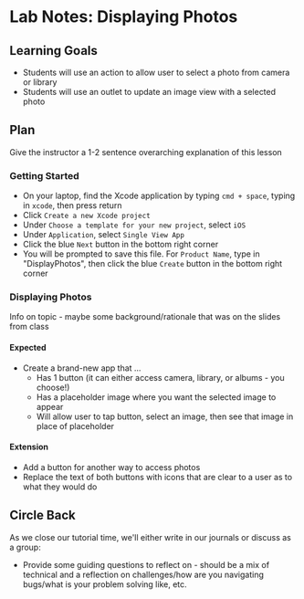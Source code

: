 # Lab Notes: Displaying Photos

## Learning Goals

* Students will use an action to allow user to select a photo from camera or library
* Students will use an outlet to update an image view with a selected photo


## Plan

Give the instructor a 1-2 sentence overarching explanation of this lesson


### Getting Started

* On your laptop, find the Xcode application by typing `cmd + space`, typing in `xcode`, then press return
* Click `Create a new Xcode project`
* Under `Choose a template for your new project`, select `iOS`
* Under `Application`, select `Single View App`
* Click the blue `Next` button in the bottom right corner
* You will be prompted to save this file. For `Product Name`, type in "DisplayPhotos", then click the blue `Create` button in the bottom right corner


### Displaying Photos

Info on topic - maybe some background/rationale that was on the slides from class


#### Expected

* Create a brand-new app that ...
  - Has 1 button (it can either access camera, library, or albums - you choose!)
  - Has a placeholder image where you want the selected image to appear
  - Will allow user to tap button, select an image, then see that image in place of placeholder


#### Extension

* Add a button for another way to access photos
* Replace the text of both buttons with icons that are clear to a user as to what they would do


## Circle Back

As we close our tutorial time, we'll either write in our journals or discuss as a group:

- Provide some guiding questions to reflect on - should be a mix of technical and a reflection on challenges/how are you navigating bugs/what is your problem solving like, etc.
